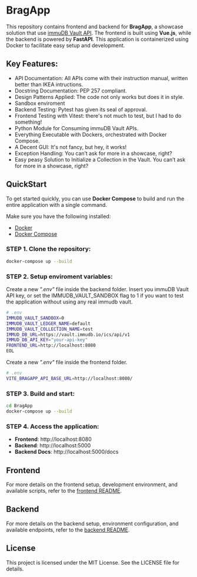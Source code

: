 # BragApp

This repository contains frontend and backend for **BragApp**, a showcase solution that use [immuDB Vault API](https://vault.immudb.io/). The frontend is built using **Vue.js**, while the backend is powered by **FastAPI**. This application is containerized using Docker to facilitate easy setup and development.

## Key Features:
- API Documentation: All APIs come with their instruction manual, written better than IKEA intructions.
- Docstring Documentation: PEP 257 compliant.
- Design Patterns Applied: The code not only works but does it in style. 
- Sandbox enviroment
- Backend Testing: Pytest has given its seal of approval.
- Frontend Testing with Vitest: there's not much to test, but I had to do something!
- Python Module for Consuming immuDB Vault APIs.
- Everything Executable with Dockers, orchestrated with Docker Compose. 
- A Decent GUI: It's not fancy,  but hey, it works!
- Exception Handling: You can’t ask for more in a showcase, right?
- Easy peasy Solution to Initialize a Collection in the Vault. You can’t ask for more in a showcase, right?

## QuickStart

To get started quickly, you can use **Docker Compose** to build and run the entire application with a single command.

Make sure you have the following installed:

- [Docker](https://docs.docker.com/get-docker/)
- [Docker Compose](https://docs.docker.com/compose/install/)



### STEP 1. **Clone the repository**:
```bash
docker-compose up --build
```

### STEP 2. **Setup enviroment variables**:

Create a new *".env"* file inside the backend folder. Insert you immuDB Vault API key, or set the IMMUDB_VAULT_SANDBOX flag to 1 if you want to test the application without using any real immudb vault.

```bash
# .env
IMMUDB_VAULT_SANDBOX=0
IMMUDB_VAULT_LEDGER_NAME=default
IMMUDB_VAULT_COLLECTION_NAME=test
IMMUD_DB_URL=https://vault.immudb.io/ics/api/v1
IMMUD_DB_API_KEY="your-api-key"
FRONTEND_URL=http://localhost:8080
EOL
```
    
    
Create a new *".env"* file inside the frontend folder. 

```bash
# .env
VITE_BRAGAPP_API_BASE_URL=http://localhost:8080/
```

### STEP 3. **Build and start**:
```bash
cd BragApp
docker-compose up --build
```

### STEP 4. **Access the application**:
- **Frontend**: http://localhost:8080
- **Backend**: http://localhost:5000
- **Backend Docs**: http://localhost:5000/docs


## Frontend
For more details on the frontend setup, development environment, and available scripts, refer to the [frontend README](.frontend/README.md).

## Backend
For more details on the backend setup, environment configuration, and available endpoints, refer to the [backend README](.backend/README.md).

## License
This project is licensed under the MIT License. See the LICENSE file for details.

